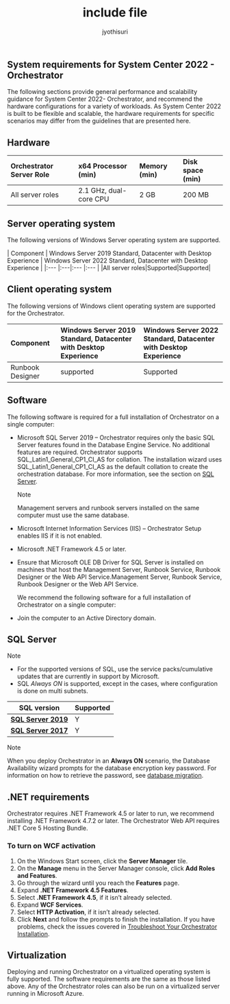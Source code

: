 ﻿---
ms.assetid:
title: include file
description: include file to provide system requirements for Orchestrator 2022, includes general performance and scalability guidance for consideration as part of your design planning of your Orchestrator's deployment.
ms.author: jsuri
manager: evansma
ms.date: 03/21/2022
ms.custom: na
author: jyothisuri
ms.prod: system center
ms.technology: Orchestrator
ms.topic: include
---

## System requirements for System Center 2022 - Orchestrator

The following sections provide general performance and scalability guidance for System Center 2022- Orchestrator, and recommend the hardware configurations for a variety of workloads. As System Center 2022 is built to be flexible and scalable, the hardware requirements for specific scenarios may differ from the guidelines that are presented here.

## Hardware

| Orchestrator Server Role | x64 Processor (min) | Memory (min) | Disk space (min) |
|:-----|:----|:---- |:---- |
|All server roles|2.1 GHz, dual-core CPU |2 GB|200 MB

## Server operating system

The following versions of Windows Server operating system are supported.

| Component | Windows Server 2019 Standard, Datacenter with Desktop Experience | Windows Server 2022 Standard, Datacenter with Desktop Experience |
|:--- |:---|:--- |:--- |
|All server roles|Supported|Supported|


## Client operating system

The following versions of Windows client operating system are supported for the Orchestrator.

|Component| Windows Server 2019 Standard, Datacenter with Desktop Experience| Windows Server 2022 Standard, Datacenter with Desktop Experience |
|:--- |:---|:--- |
|Runbook Designer|supported|Supported|

## Software

The following software is required for a full installation of Orchestrator on a single computer:

- Microsoft SQL Server 2019 – Orchestrator requires only the basic SQL Server features found in the Database Engine Service. No additional features are required. Orchestrator supports SQL_Latin1_General_CP1_CI_AS for collation. The installation wizard uses SQL_Latin1_General_CP1_CI_AS as the default collation to create the orchestration database. For more information, see the section on [SQL Server](#sql-server).

    > [!NOTE]
    > Management servers and runbook servers installed on the same computer must use the same database.

- Microsoft Internet Information Services (IIS) – Orchestrator Setup enables IIS if it is not enabled.

- Microsoft .NET Framework 4.5 or later.

- Ensure that Microsoft OLE DB Driver for SQL Server is installed on machines that host the Management Server, Runbook Service, Runbook Designer or the Web API Service.Management Server, Runbook Service, Runbook Designer or the Web API Service. 

  We recommend the following software for a full installation of Orchestrator on a single computer:

* Join the computer to an Active Directory domain.

## SQL Server

> [!NOTE]
> - For the supported versions of SQL, use the service packs/cumulative updates that are currently in support by Microsoft.
> -	SQL *Always ON*  is supported, except in the cases, where configuration is done on multi subnets.

**SQL version** | **Supported**
--- | ---
**[SQL Server 2019](/lifecycle/products/?terms=SQL+Server+2019)** | Y
**[SQL Server 2017](/lifecycle/products/?terms=SQL+Server+2017)** | Y

>[!NOTE]
> When you deploy Orchestrator in an **Always ON** scenario, the Database Availability wizard prompts for the database encryption key password. For information on how to retrieve the password, see [database migration](../orchestrator/migrate-orchestrator-between-environments.md).

## .NET requirements

Orchestrator requires .NET Framework 4.5 or later to run, we recommend installing .NET Framework 4.7.2 or later.
The Orchestrator Web API requires .NET Core 5 Hosting Bundle.

### To turn on WCF activation

1. On the Windows Start screen, click the **Server Manager** tile.
2.	On the **Manage** menu in the Server Manager console, click **Add Roles and Features**.
3.	Go through the wizard until you reach the **Features** page.
4.	Expand **.NET Framework 4.5 Features**.
5.	Select **.NET Framework 4.5**, if it isn’t already selected.
6.	Expand **WCF Services**.
7.	Select **HTTP Activation**, if it isn’t already selected.
8.	Click **Next** and follow the prompts to finish the installation. If you have problems, check the issues covered in [Troubleshoot Your Orchestrator Installation](/previous-versions/system-center/system-center-2012-R2/hh546549(v=sc.12)).


## Virtualization

Deploying and running Orchestrator on a virtualized operating system is fully supported. The software requirements are the same as those listed above. Any of the Orchestrator roles can also be run on a virtualized server running in Microsoft Azure.

